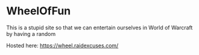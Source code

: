 # WheelOfFun
This is a stupid site so that we can entertain ourselves in World of Warcraft by having a random 

Hosted here: https://wheel.raidexcuses.com/
